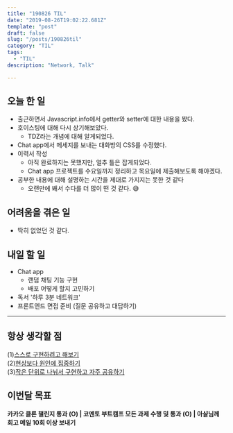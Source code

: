 ```yaml
---
title: "190826 TIL"
date: "2019-08-26T19:02:22.681Z"
template: "post"
draft: false
slug: "/posts/190826til"
category: "TIL"
tags:
  - "TIL"
description: "Network, Talk"

---
```


## 오늘 한 일

- 출근하면서 Javascript.info에서 getter와 setter에 대한 내용을 봤다.
- 호이스팅에 대해 다시 상기해보았다.
  - TDZ라는 개념에 대해 알게되었다.
- Chat app에서 메세지를 보내는 대화방의 CSS를 수정했다.
- 이력서 작성
  - 아직 완료하지는 못했지만, 얼추 틀은 잡게되었다.
  - Chat app 프로젝트를 수요일까지 정리하고 목요일에 제출해보도록 해야겠다.
- 공부한 내용에 대해 설명하는 시간을 제대로 가지지는 못한 것 같다
  - 오랜만에 봬서 수다를 더 많이 떤 것 같다. 😅

## 어려움을 겪은 일

- 딱히 없었던 것 같다.

## 내일 할 일

- Chat app
  - 랜덤 채팅 기능 구현
  - 배포 어떻게 할지 고민하기
- 독서 '하루 3분 네트워크'
- 프론트엔드 면접 준비 (질문 공유하고 대답하기)

------



## 항상 생각할 점

(1)<u>스스로 구현하려고 해보기</u> <br>(2)<u>현상보다 원인에 집중하기</u> <br>(3)<u>작은 단위로 나눠서 구현하고 자주 공유하기</u>



## 이번달 목표

**카카오 클론 챌린지 통과 (O) | 코멘토 부트캠프 모든 과제 수행 및 통과 (O) | 아샬님께 회고 메일 10회 이상 보내기**

